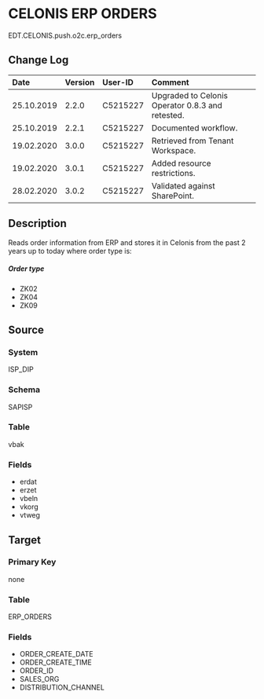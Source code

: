 # CELONIS ERP ORDERS
EDT.CELONIS.push.o2c.erp_orders


## Change Log
|   Date        |   Version |   User-ID     |   Comment     |
|   :--         |   :--     |   :--         |   :--         |
|   25.10.2019  |   2.2.0   |   C5215227    |   Upgraded to Celonis Operator 0.8.3 and retested.    |
|   25.10.2019  |   2.2.1   |   C5215227    |   Documented workflow.    |
|   19.02.2020  |   3.0.0   |   C5215227    |   Retrieved from Tenant Workspace.    |
|   19.02.2020  |   3.0.1   |   C5215227    |   Added resource restrictions.    |
|   28.02.2020  |   3.0.2   |   C5215227    |   Validated against SharePoint.    |


## Description
Reads order information from ERP and stores it in Celonis from the past 2 years up to today where order type is:

##### Order type
- ZK02
- ZK04
- ZK09


## Source

### System
ISP_DIP

### Schema
SAPISP

### Table
vbak

### Fields
- erdat
- erzet
- vbeln
- vkorg
- vtweg


## Target

### Primary Key
none

### Table
ERP_ORDERS

### Fields
- ORDER_CREATE_DATE
- ORDER_CREATE_TIME
- ORDER_ID
- SALES_ORG
- DISTRIBUTION_CHANNEL
